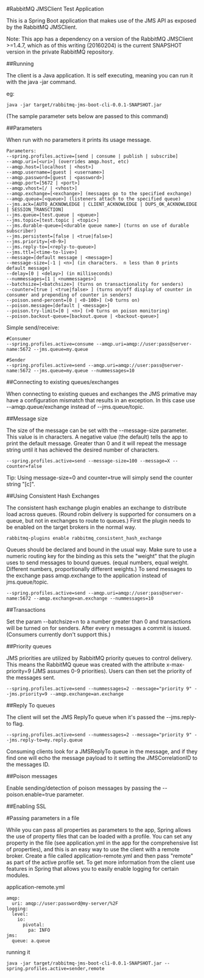 #RabbitMQ JMSClient Test Application

This is a Spring Boot application that makes use of the JMS API as exposed by the RabbitMQ JMSClient.

Note:  This app has a dependency on a version of the RabbitMQ JMSClient >=1.4.7, which as of this writing (20160204) is the current SNAPSHOT version in the private RabbitMQ repository.

##Running

The client is a Java application.  It is self executing, meaning you can run it with the java -jar command.

eg:
```
java -jar target/rabbitmq-jms-boot-cli-0.0.1-SNAPSHOT.jar
```

(The sample parameter sets below are passed to this command)

##Parameters

When run with no parameters it prints its usage message.

```
Parameters:
--spring.profiles.active=[send | consume | publish | subscribe]
--amqp.uri=[<uri>] (overrides amqp.host, etc)
--amqp.host=[localhost | <host>]
--amqp.username=[guest | <username>]
--amqp.password=[guest | <password>]
--amqp.port=[5672 | <port>]
--amqp.vhost=[/ | <vhost>]
--amqp.exchange=[<exchange>] (messages go to the specified exchange)
--amqp.queue=[<queue>] (listeners attach to the specified queue)
--jms.ack=[AUTO_ACKNOWLEDGE | CLIENT_ACKNOWLEDGE | DUPS_OK_ACKNOWLEDGE | SESSION_TRANSCTION]
--jms.queue=[test.queue | <queue>]
--jms.topic=[test.topic | <topic>]
--jms.durable-queue=[<durable queue name>] (turns on use of durable subscriber)
--jms.persistent=[false | <true|false>]
--jms.priority=[<0-9>]
--jms.reply-to=[<reply-to-queue>]
--jms.ttl=[<time-to-live>]
--message=[default message | <message>]
--message-size=[-1 | <n>] (in characters.  n less than 0 prints default message)
--delay=[0 | <delay>] (in milliseconds)
--nummessages=[1 | <nummessages>]
--batchsize=[<batchsize>] (turns on transactionality for senders)
--counter=[true | <true|false> ] (turns on/off display of counter in consumer and prepending of counter in senders)
--poison.send-percent=[0 | <0-100>] (>0 turns on)
--poison.message=[default | <message>]
--poison.try-limit=[0 | <n>] (>0 turns on poison monitoring)
--poison.backout-queue=[backout.queue | <backout-queue>]
```

Simple send/receive:
```
#Consumer
--spring.profiles.active=consume --amqp.uri=amqp://user:pass@server-name:5672 --jms.queue=my.queue

#Sender
--spring.profiles.active=send --amqp.uri=amqp://user:pass@server-name:5672 --jms.queue=my.queue --nummessages=10
```

##Connecting to existing queues/exchanges

When connecting to existing queues and exchanges the JMS primative may have a configuration mismatch that results in an exception.  In this case use --amqp.queue/exchange instead of --jms.queue/topic.

##Message size

The size of the message can be set with the --message-size parameter.  This value is in characters.  A negative value (the default) tells the app to print the default message.  Greater than 0 and it will repeat the message string until it has achieved the desired number of characters.

```
--spring.profiles.active=send --message-size=100 --message=X --counter=false
```

Tip: Using message-size=0 and counter=true will simply send the counter string "[c]".

##Using Consistent Hash Exchanges

The consistent hash exchange plugin enables an exchange to distribute load across queues.  (Round robin delivery is supported 
for consumers on a queue, but not in exchanges to route to queues.)  First the plugin needs to be enabled on the target brokers in the normal way.

```
rabbitmq-plugins enable rabbitmq_consistent_hash_exchange
```

Queues should be declared and bound in the usual way.  Make sure to use a numeric routing key for the binding as this sets the "weight" that the plugin uses to send messages to bound queues.  (equal numbers, equal weight.  Different numbers, proportionally different weights.)  To send messages to the exchange pass amqp.exchange to the application instead of jms.queue/topic.

```
--spring.profiles.active=send --amqp.uri=amqp://user:pass@server-name:5672 --amqp.exchange=an.exchange --nummessages=10
```

##Transactions

Set the param --batchsize=n to a number greater than 0 and transactions will be turned on for senders.  After every n messages a commit is issued.  (Consumers currently don't support this.)

##Priority queues

JMS priorities are utilized by RabbitMQ priority queues to control delivery.  This means the RabbitMQ queue was created with the attribute x-max-priority=9 (JMS assumes 0-9 priorities).  Users can then set the priority of the messages sent.

```
--spring.profiles.active=send --nummessages=2 --message="priority 9" --jms.priority=9 --amqp.exchange=an.exchange
```

##Reply To queues

The client will set the JMS ReplyTo queue when it's passed the --jms.reply-to flag.

```
--spring.profiles.active=send --nummessages=2 --message="priority 9" --jms.reply-to=my.reply.queue
```

Consuming clients look for a JMSReplyTo queue in the message, and if they find one will echo the message payload to it setting the JMSCorrelationID to the messages ID.

##Poison messages

Enable sending/detection of poison messages by passing the --poison.enable=true parameter.

##Enabling SSL


#Passing parameters in a file

While you can pass all properties as parameters to the app, Spring allows the use of property files that can be loaded with a profile.  You can set any property in the file (see application.yml in the app for the comprehensive list of properties), and this is an easy way to use the client with a remote broker.  Create a file called application-remote.yml and then pass "remote" as part of the active profile set.  To get more information from the client use features in Spring that allows you to easily enable logging for certain modules.

application-remote.yml
```
amqp:
  uri: amqp://user:password@my-server/%2F
logging:
  level:
    io:
      pivotal:
        pa: INFO
jms:
  queue: a.queue
```

running it
```
java -jar target/rabbitmq-jms-boot-cli-0.0.1-SNAPSHOT.jar --spring.profiles.active=sender,remote
```
